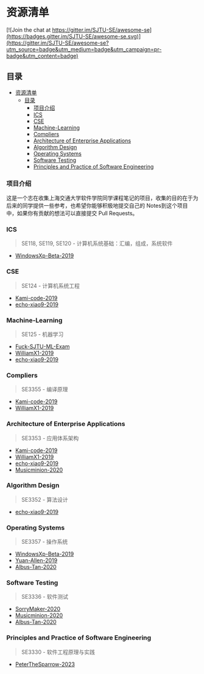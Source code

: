 # 资源清单

[![Join the chat at https://gitter.im/SJTU-SE/awesome-se](https://badges.gitter.im/SJTU-SE/awesome-se.svg)](https://gitter.im/SJTU-SE/awesome-se?utm_source=badge&utm_medium=badge&utm_campaign=pr-badge&utm_content=badge)

## 目录

- [资源清单](#资源清单)
  - [目录](#目录)
    - [项目介绍](#项目介绍)
    - [ICS](#ics)
    - [CSE](#cse)
    - [Machine-Learning](#machine-learning)
    - [Compliers](#compliers)
    - [Architecture of Enterprise Applications](#architecture-of-enterprise-applications)
    - [Algorithm Design](#algorithm-design)
    - [Operating Systems](#operating-systems)
    - [Software Testing](#software-testing)
    - [Principles and Practice of Software Engineering](#principles-and-practice-of-software-engineering)
  
### 项目介绍

这是一个志在收集上海交通大学软件学院同学课程笔记的项目，收集的目的在于为后来的同学提供一些参考，也希望你能够积极地提交自己的 Notes到这个项目中，如果你有贡献的想法可以直接提交 Pull Requests。

### ICS

> SE118, SE119, SE120 - 计算机系统基础：汇编，组成，系统软件

* [WindowsXp-Beta-2019](https://github.com/WindowsXp-Beta/WindowsXp-NOTEs/tree/master/ICS)

### CSE

> SE124 - 计算机系统工程

* [Kami-code-2019](https://github.com/Kami-code/SE124-CSE-2021-Notes)
* [echo-xiao9-2019](https://github.com/echo-xiao9/MyNote/blob/master/README.md)

### Machine-Learning

> SE125 - 机器学习

* [Fuck-SJTU-ML-Exam](https://github.com/shenhliu/Fuck-SJTU-ML-Exam)
* [WilliamX1-2019](https://github.com/WilliamX1/machine-learning)
* [echo-xiao9-2019](https://github.com/echo-xiao9/MyNote/blob/master/README.md)

### Compliers

> SE3355 - 编译原理

* [Kami-code-2019](https://github.com/Kami-code/SE3355-Compliers-2021-Notes)
* [WilliamX1-2019](https://github.com/WilliamX1/tiger-compiler)

### Architecture of Enterprise Applications

> SE3353 - 应用体系架构

* [Kami-code-2019](https://github.com/Kami-code/SE3353-2021-Notes)
* [WilliamX1-2019](https://github.com/WilliamX1/bookstore)
* [echo-xiao9-2019](https://github.com/echo-xiao9/MyNote/blob/master/README.md)
* [Musicminion-2020](https://github.com/Musicminion/2022-2023-1-Application-System-Architecture)

### Algorithm Design

> SE3352 - 算法设计

* [echo-xiao9-2019](https://pitch-circle-003.notion.site/Algorithm-ba2f26f6d5ae440eb0ba46689f05d2cf)

### Operating Systems

> SE3357 - 操作系统

* [WindowsXp-Beta-2019](https://github.com/WindowsXp-Beta/OS-Notes)
* [Yuan-Allen-2019](https://github.com/Yuan-Allen/OS-mind-map)
* [Albus-Tan-2020](https://github.com/Albus-Tan/SJTU-SE3357-OS-notes)

### Software Testing

> SE3336 - 软件测试

* [SorryMaker-2020](https://github.com/SorryMaker2022/SE-Notes/tree/main/Software-Testing)
* [Musicminion-2020](https://github.com/ayaka-notes/softwaretest-notes)
* [Albus-Tan-2020](https://github.com/Albus-Tan/SJTU-Notes#Software%20Testing)

### Principles and Practice of Software Engineering

> SE3330 - 软件工程原理与实践

* [PeterTheSparrow-2023](https://github.com/PeterTheSparrow/SE3330-Principles-and-practice-of-software-engineering-2023-Notes)